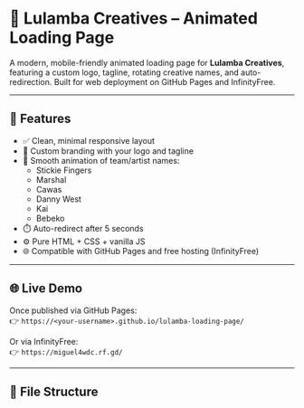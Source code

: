 # 🌟 Lulamba Creatives – Animated Loading Page

A modern, mobile-friendly animated loading page for **Lulamba Creatives**, featuring a custom logo, tagline, rotating creative names, and auto-redirection. Built for web deployment on GitHub Pages and InfinityFree.

---

## 🚀 Features

- ✅ Clean, minimal responsive layout
- 🎨 Custom branding with your logo and tagline
- 🔄 Smooth animation of team/artist names:
  - Stickie Fingers
  - Marshal
  - Cawas
  - Danny West
  - Kai
  - Bebeko
- ⏱️ Auto-redirect after 5 seconds
- ⚙️ Pure HTML + CSS + vanilla JS
- 🌐 Compatible with GitHub Pages and free hosting (InfinityFree)

---

## 🌐 Live Demo

Once published via GitHub Pages:  
👉 `https://<your-username>.github.io/lulamba-loading-page/`

Or via InfinityFree:  
👉 `https://miguel4wdc.rf.gd/`

---

## 📁 File Structure
